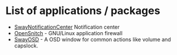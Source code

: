 # List of applications / packages
- [SwayNotificationCenter](https://github.com/ErikReider/SwayNotificationCenter) Notification center
- [OpenSnitch](https://github.com/evilsocket/opensnitch) - GNU/Linux application firewall
- [SwayOSD](https://github.com/ErikReider/SwayOSD) - A OSD window for common actions like volume and capslock.
